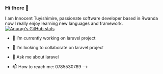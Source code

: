 ### Hi there 👋

I am Innocent Tuyishimire, passionate software developer based in Rwanda now.I really enjoy learning new languages and framework.
[![Anurag's GitHub stats](https://github-readme-stats.vercel.app/api?username=innotuyi)](https://github.com/anuraghazra/github-readme-stats)


- 🔭 I’m currently working on laravel project

- 👯 I’m looking to collaborate on laravel project
- 💬 Ask me about laravel
- 📫 How to reach me: 0785530789
-->
